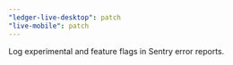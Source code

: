 ```yaml
---
"ledger-live-desktop": patch
"live-mobile": patch
---
```


Log experimental and feature flags in Sentry error reports.
